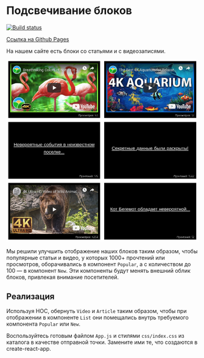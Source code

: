 Подсвечивание блоков
===

[![Build status](https://ci.appveyor.com/api/projects/status/ho0c09rmfcfp9y5f?svg=true)](https://ci.appveyor.com/project/Oulegich/ra16-homeworks-hoc-highlight)

[Ссылка на Github Pages](https://oulegich.github.io/ra16-homeworks-hoc-highlight/)

На нашем сайте есть блоки со статьями и с видеозаписями.

![Highlight](./pic/highlight.png)

Мы решили улучшить отображение наших блоков таким образом, чтобы популярные статьи и видео, у которых 1000+ прочтений или просмотров,
оборачивались в компонент `Popular`, а с количеством до 100 — в компонент `New`. Эти компоненты будут менять внешний облик блоков, привлекая внимание посетителей.

## Реализация

Используя HOC, обернуть `Video` и `Article` таким образом, чтобы при отображении в компоненте `List` они помещались внутрь требуемого компонента `Popular` или `New`.

Воспользуйтесь готовым файлом `App.js` и стилями `css/index.css` из каталога в качестве отправной точки. Замените ими те, что создаются в create-react-app.
